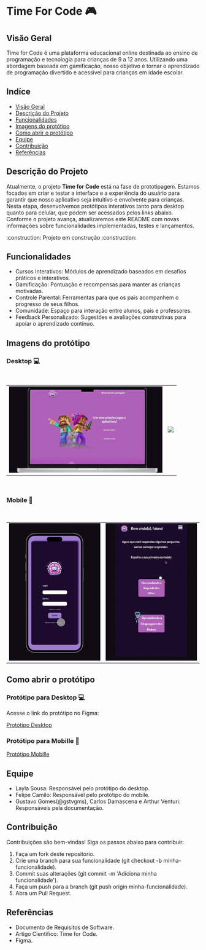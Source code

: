 # Time For Code 🎮

## Visão Geral

<p> 
Time for Code é uma plataforma educacional online destinada ao ensino de programação e tecnologia para crianças de 9 a 12 anos. Utilizando uma abordagem baseada em gamificação, nosso objetivo é tornar o aprendizado de programação divertido e acessível para crianças em idade escolar.</p> 

## Indíce
* [Visão Geral](#visão-geral)
* [Descrição do Projeto](#descrição-do-projeto)
* [Funcionalidades](#funcionalidades)
* [Imagens do protótipo](#imagens-do-protótipo)
* [Como abrir o protótipo](#como-abrir-o-protótipo)
* [Equipe](#equipe)
* [Contribuição](#contribuição)
* [Referências](#referências)

## Descrição do Projeto
<p>Atualmente, o projeto <b>Time for Code</b> está na fase de prototipagem. Estamos focados em criar e testar a interface e a experiência do usuário para garantir que nosso aplicativo seja intuitivo e envolvente para crianças. Nesta etapa, desenvolvemos protótipos interativos tanto para desktop quanto para celular, que podem ser acessados pelos links abaixo. Conforme o projeto avança, atualizaremos este README com novas informações sobre funcionalidades implementadas, testes e lançamentos.</p>
:construction: Projeto em construção :construction:

## Funcionalidades
- Cursos Interativos: Módulos de aprendizado baseados em desafios práticos e interativos.
- Gamificação: Pontuação e recompensas para manter as crianças motivadas.
- Controle Parental: Ferramentas para que os pais acompanhem o progresso de seus filhos.
- Comunidade: Espaço para interação entre alunos, pais e professores.
- Feedback Personalizado: Sugestões e avaliações construtivas para apoiar o aprendizado contínuo.</p>

## Imagens do protótipo

<h3>Desktop 💻</h3>
<br>

<table> 
  <tr>
    <td><img src="https://github.com/laycsz/TimeForCode/blob/main/assets/TimeForCode-.gif" width="400"></td>
    <td><img src="https://github.com/laycsz/TimeForCode/blob/main/assets/TimeForCode2.gif" width="400"></td>
  </tr>
</table>
<br>
<h3>Mobile 📱</h3>
<br>
<table> 
  <tr>
    <td><img src="https://github.com/laycsz/TimeForCode/blob/main/assets/TimeForCodeMobile.gif" width="250"></td>
    <td><img src="https://github.com/laycsz/TimeForCode/blob/main/assets/TimeForCodeMobile2.gif" width="250"></td>
  </tr>
</table>

## Como abrir o protótipo
<h3> Protótipo para Desktop 💻</h3>
<p> Acesse o link do protótipo no Figma:</p>
<a href="https://www.figma.com/proto/nufW4WBImZUAO0peNYdlJh/Time-for-Code?page-id=0%3A1&type=design&node-id=386-92&viewport=-1389%2C140%2C0.11&t=5jTjdm4yOqyBDZcC-1&scaling=scale-down&starting-point-node-id=386%3A92">Protótipo Desktop</a>
</p>
<h3> Protótipo para Mobille 📱</h3>
<p>
<a href="https://www.figma.com/proto/nufW4WBImZUAO0peNYdlJh/Time-for-Code?type=design&node-id=206-1029&t=frOjcPn8dB5SauPq-1&scaling=min-zoom&page-id=27%3A1332&starting-point-node-id=206%3A1029&show-proto-sidebar=1&mode=design
">Protótipo Mobille</a>
</p>

## Equipe
- Layla Sousa: Responsável pelo protótipo do desktop.
- Felipe Camilo: Responsável pelo protótipo do mobile.
- Gustavo Gomes(@gstvgms), Carlos Damascena e Arthur Venturi: Responsáveis pela documentação.

## Contribuição
Contribuições são bem-vindas! Siga os passos abaixo para contribuir:
1. Faça um fork deste repositório.
2. Crie uma branch para sua funcionalidade (git checkout -b minha-funcionalidade).
3. Commit suas alterações (git commit -m 'Adiciona minha funcionalidade').
4. Faça um push para a branch (git push origin minha-funcionalidade).
5. Abra um Pull Request.

## Referências
- Documento de Requisitos de Software.
- Artigo Científico: Time for Code.
- Figma.

